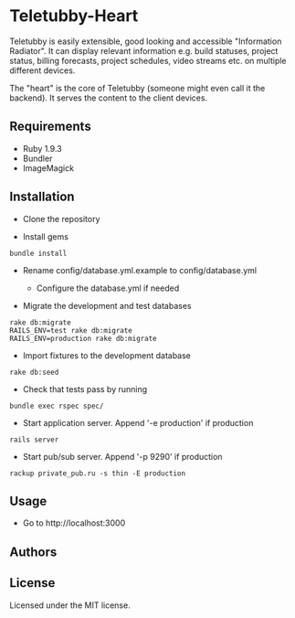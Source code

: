 Teletubby-Heart
===============

Teletubby is easily extensible, good looking and accessible "Information Radiator". It can display relevant information e.g. build statuses, project status, billing forecasts, project schedules, video streams etc. on multiple different devices.

The "heart" is the core of Teletubby (someone might even call it the backend). It serves the content to the client devices.

Requirements
------------

* Ruby 1.9.3
* Bundler
* ImageMagick

Installation
------------

* Clone the repository

* Install gems 
```
bundle install
```

* Rename config/database.yml.example to config/database.yml
    * Configure the database.yml if needed

* Migrate the development and test databases
```
rake db:migrate
RAILS_ENV=test rake db:migrate
RAILS_ENV=production rake db:migrate
```

* Import fixtures to the development database
```
rake db:seed
```

* Check that tests pass by running 
```
bundle exec rspec spec/
```

* Start application server. Append '-e production' if production
```
rails server
```

* Start pub/sub server. Append '-p 9290' if production
```
rackup private_pub.ru -s thin -E production
```

Usage
-----

* Go to http://localhost:3000


Authors
-------


License
-------

Licensed under the MIT license.
